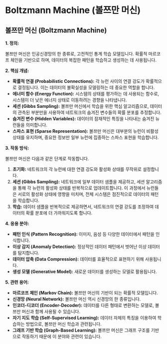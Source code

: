 # Boltzmann Machine (볼쯔만 머신)

## 볼쯔만 머신 (Boltzmann Machine)

**1. 정의:**

볼쯔만 머신은 인공신경망의 한 종류로, 고전적인 통계 학습 모델입니다. 확률적 마르코프 체인을 기반으로 하며, 데이터의 복잡한 패턴을 학습하고 생성하는 데 사용됩니다. 

**2. 핵심 개념:**

*   **확률적 연결 (Probabilistic Connections):** 각 뉴런 사이의 연결 강도가 확률적으로 결정됩니다. 이는 데이터의 불확실성을 모델링하는 데 중요한 역할을 합니다.
*   **에너미 함수 (Energy Function):** 시스템의 상태를 평가하는 데 사용되는 함수로, 시스템이 더 낮은 에너지 상태로 이동하려는 경향을 나타냅니다.
*   **세션 (Gibbs Sampling):** 볼쯔만 머신에서 학습을 위한 핵심 알고리즘으로, 데이터의 관측된 부분만을 사용하여 네트워크의 숨겨진 변수들의 확률 분포를 추정합니다.
*   **숨겨진 변수 (Hidden Variables):**  데이터의 잠재적인 특징을 나타내는 숨겨진 뉴런들을 의미합니다.
*   **스파스 표현 (Sparse Representation):** 볼쯔만 머신은 대부분의 뉴런이 비활성 상태를 유지하며, 중요한 정보만 일부 뉴런에 집중하는 스파스 표현을 학습합니다.

**3. 작동 방식:**

볼쯔만 머신은 다음과 같은 단계로 작동합니다.

1.  **초기화:** 네트워크의 각 뉴런에 대한 연결 강도와 활성화 상태를 무작위로 설정합니다.
2.  **세션 (Gibbs Sampling):** 네트워크에 일부 데이터 샘플을 제공하고,  세션 알고리즘을 통해 각 뉴런의 활성화 상태를 반복적으로 업데이트합니다. 이 과정에서 뉴런들은 서로의 활성화 상태에 영향을 미치며, 전체 시스템은 점진적으로 데이터의 패턴을 학습합니다.
3.  **학습:**  데이터 샘플을 반복적으로 제공하면서, 네트워크의 연결 강도를 조정하여  데이터의 확률 분포에 더 가까워지도록 합니다.

**4. 응용 분야:**

*   **패턴 인식 (Pattern Recognition):** 이미지, 음성 등 다양한 데이터에서 패턴을 인식합니다.
*   **이상 감지 (Anomaly Detection):** 정상적인 데이터 패턴에서 벗어난 이상 데이터를 탐지합니다.
*   **데이터 압축 (Data Compression):** 데이터를 효율적으로 표현하기 위해 사용됩니다.
*   **생성 모델 (Generative Model):**  새로운 데이터를 생성하는 모델로 활용됩니다.

**5. 관련 용어:**

*   **마르코프 체인 (Markov Chain):** 볼쯔만 머신의 기반이 되는 확률적 모델입니다.
*   **신경망 (Neural Network):** 볼쯔만 머신 역시 신경망의 한 종류입니다.
*   **인코더-디코더 (Encoder-Decoder):**  데이터를 다른 형태로 변환하는 모델로, 볼쯔만 머신과 함께 사용될 수 있습니다.
*   **자기 지도 학습 (Self-Supervised Learning):** 데이터 자체의 특징을 이용하여 학습하는 방법으로, 볼쯔만 머신 학습과 관련됩니다.
*   **그래프 기반 학습 (Graph-Based Learning):** 볼쯔만 머신은 그래프 구조를 기반으로 작동하기 때문에 이 분야와 관련이 있습니다.